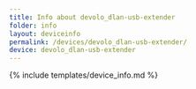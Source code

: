 ```yaml
---
title: Info about devolo_dlan-usb-extender
folder: info
layout: deviceinfo
permalink: /devices/devolo_dlan-usb-extender/
device: devolo_dlan-usb-extender
---
```

{% include templates/device_info.md %}
